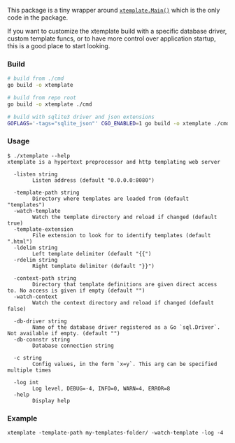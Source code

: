 This package is a tiny wrapper around [`xtemplate.Main()`](../main.go) which is
the only code in the package.

If you want to customize the xtemplate build with a specific database driver,
custom template funcs, or to have more control over application startup, this is
a good place to start looking.

### Build

```sh
# build from ./cmd
go build -o xtemplate

# build from repo root
go build -o xtemplate ./cmd

# build with sqlite3 driver and json extensions
GOFLAGS='-tags="sqlite_json"' CGO_ENABLED=1 go build -o xtemplate ./cmd
```

### Usage

```
$ ./xtemplate --help
xtemplate is a hypertext preprocessor and http templating web server

  -listen string
        Listen address (default "0.0.0.0:8080")

  -template-path string
        Directory where templates are loaded from (default "templates")
  -watch-template
        Watch the template directory and reload if changed (default true)
  -template-extension
        File extension to look for to identify templates (default ".html")
  -ldelim string
        Left template delimiter (default "{{")
  -rdelim string
        Right template delimiter (default "}}")

  -context-path string
        Directory that template definitions are given direct access to. No access is given if empty (default "")
  -watch-context
        Watch the context directory and reload if changed (default false)

  -db-driver string
        Name of the database driver registered as a Go `sql.Driver`. Not available if empty. (default "")
  -db-connstr string
        Database connection string

  -c string
        Config values, in the form `x=y`. This arg can be specified multiple times

  -log int
        Log level, DEBUG=-4, INFO=0, WARN=4, ERROR=8
  -help
        Display help
```

### Example

```
xtemplate -template-path my-templates-folder/ -watch-template -log -4
```

